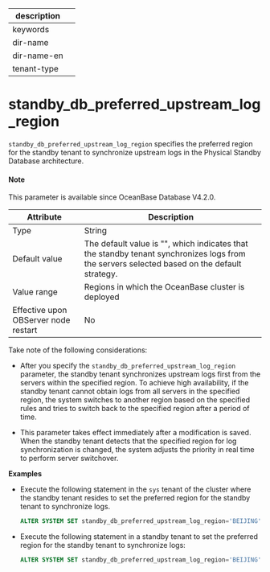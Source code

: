 |description||
|---|---|
|keywords||
|dir-name||
|dir-name-en||
|tenant-type||

# standby_db_preferred_upstream_log_region

`standby_db_preferred_upstream_log_region` specifies the preferred region for the standby tenant to synchronize upstream logs in the Physical Standby Database architecture. 

<main id="notice" type='explain'>

<h4>Note</h4>

<p>This parameter is available since OceanBase Database V4.2.0. </p>

</main>

| **Attribute** | **Description** |
| --- | --- |
| Type | String |
| Default value | The default value is "", which indicates that the standby tenant synchronizes logs from the servers selected based on the default strategy. |
| Value range | Regions in which the OceanBase cluster is deployed |
| Effective upon OBServer node restart | No |

Take note of the following considerations:

* After you specify the `standby_db_preferred_upstream_log_region` parameter, the standby tenant synchronizes upstream logs first from the servers within the specified region. To achieve high availability, if the standby tenant cannot obtain logs from all servers in the specified region, the system switches to another region based on the specified rules and tries to switch back to the specified region after a period of time. 

* This parameter takes effect immediately after a modification is saved. When the standby tenant detects that the specified region for log synchronization is changed, the system adjusts the priority in real time to perform server switchover. 

**Examples**

* Execute the following statement in the `sys` tenant of the cluster where the standby tenant resides to set the preferred region for the standby tenant to synchronize logs.

   ```sql
   ALTER SYSTEM SET standby_db_preferred_upstream_log_region='BEIJING' tenant = 'restore_mysql_tenant';
   ```

* Execute the following statement in a standby tenant to set the preferred region for the standby tenant to synchronize logs:

   ```sql
   ALTER SYSTEM SET standby_db_preferred_upstream_log_region='BEIJING';
   ```
